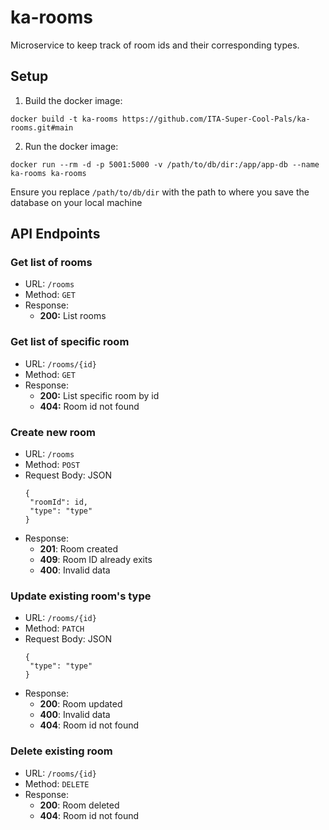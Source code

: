 # ka-rooms

Microservice to keep track of room ids and their corresponding types.

## Setup

1. Build the docker image:
```
docker build -t ka-rooms https://github.com/ITA-Super-Cool-Pals/ka-rooms.git#main
```

2. Run the docker image:
```
docker run --rm -d -p 5001:5000 -v /path/to/db/dir:/app/app-db --name ka-rooms ka-rooms
```
Ensure you replace `/path/to/db/dir` with the path to where you save the database on your local machine

## API Endpoints

### Get list of rooms
- URL: `/rooms`
- Method: `GET`
- Response:
  - **200:** List rooms

### Get list of specific room
- URL: `/rooms/{id}`
- Method: `GET`
- Response:
  - **200:** List specific room by id
  - **404:** Room id not found

### Create new room
- URL: `/rooms`
- Method: `POST`
- Request Body: JSON
   ```
   {
	"roomId": id,
	"type": "type"
   }
   ```
- Response:
  - **201**: Room created
  - **409**: Room ID already exits
  - **400**: Invalid data

### Update existing room's type
- URL: `/rooms/{id}`
- Method: `PATCH`
- Request Body: JSON
   ```
   {
    "type": "type"
   }
   ```
- Response:
  - **200**: Room updated
  - **400**: Invalid data
  - **404**: Room id not found

### Delete existing room
- URL: `/rooms/{id}`
- Method: `DELETE`
- Response:
  - **200**: Room deleted
  - **404**: Room id not found
